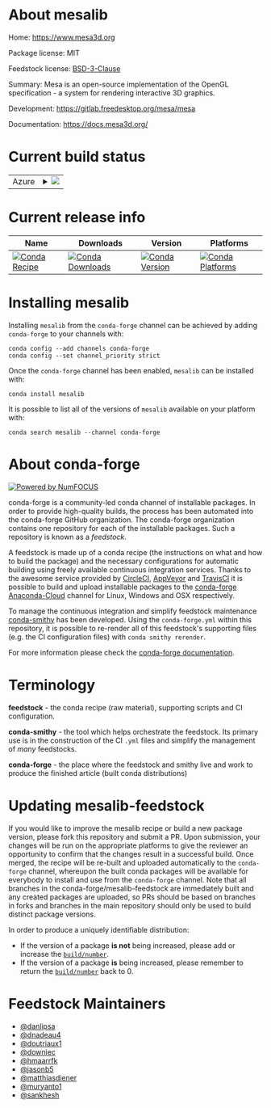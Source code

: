 About mesalib
=============

Home: https://www.mesa3d.org

Package license: MIT

Feedstock license: [BSD-3-Clause](https://github.com/conda-forge/mesalib-feedstock/blob/master/LICENSE.txt)

Summary: Mesa is an open-source implementation of the OpenGL specification - a system for rendering interactive 3D graphics.

Development: https://gitlab.freedesktop.org/mesa/mesa

Documentation: https://docs.mesa3d.org/

Current build status
====================


<table>
    
  <tr>
    <td>Azure</td>
    <td>
      <details>
        <summary>
          <a href="https://dev.azure.com/conda-forge/feedstock-builds/_build/latest?definitionId=3084&branchName=master">
            <img src="https://dev.azure.com/conda-forge/feedstock-builds/_apis/build/status/mesalib-feedstock?branchName=master">
          </a>
        </summary>
        <table>
          <thead><tr><th>Variant</th><th>Status</th></tr></thead>
          <tbody><tr>
              <td>linux_64</td>
              <td>
                <a href="https://dev.azure.com/conda-forge/feedstock-builds/_build/latest?definitionId=3084&branchName=master">
                  <img src="https://dev.azure.com/conda-forge/feedstock-builds/_apis/build/status/mesalib-feedstock?branchName=master&jobName=linux&configuration=linux_64_" alt="variant">
                </a>
              </td>
            </tr><tr>
              <td>linux_aarch64</td>
              <td>
                <a href="https://dev.azure.com/conda-forge/feedstock-builds/_build/latest?definitionId=3084&branchName=master">
                  <img src="https://dev.azure.com/conda-forge/feedstock-builds/_apis/build/status/mesalib-feedstock?branchName=master&jobName=linux&configuration=linux_aarch64_" alt="variant">
                </a>
              </td>
            </tr><tr>
              <td>linux_ppc64le</td>
              <td>
                <a href="https://dev.azure.com/conda-forge/feedstock-builds/_build/latest?definitionId=3084&branchName=master">
                  <img src="https://dev.azure.com/conda-forge/feedstock-builds/_apis/build/status/mesalib-feedstock?branchName=master&jobName=linux&configuration=linux_ppc64le_" alt="variant">
                </a>
              </td>
            </tr><tr>
              <td>osx_64</td>
              <td>
                <a href="https://dev.azure.com/conda-forge/feedstock-builds/_build/latest?definitionId=3084&branchName=master">
                  <img src="https://dev.azure.com/conda-forge/feedstock-builds/_apis/build/status/mesalib-feedstock?branchName=master&jobName=osx&configuration=osx_64_" alt="variant">
                </a>
              </td>
            </tr><tr>
              <td>osx_arm64</td>
              <td>
                <a href="https://dev.azure.com/conda-forge/feedstock-builds/_build/latest?definitionId=3084&branchName=master">
                  <img src="https://dev.azure.com/conda-forge/feedstock-builds/_apis/build/status/mesalib-feedstock?branchName=master&jobName=osx&configuration=osx_arm64_" alt="variant">
                </a>
              </td>
            </tr>
          </tbody>
        </table>
      </details>
    </td>
  </tr>
</table>

Current release info
====================

| Name | Downloads | Version | Platforms |
| --- | --- | --- | --- |
| [![Conda Recipe](https://img.shields.io/badge/recipe-mesalib-green.svg)](https://anaconda.org/conda-forge/mesalib) | [![Conda Downloads](https://img.shields.io/conda/dn/conda-forge/mesalib.svg)](https://anaconda.org/conda-forge/mesalib) | [![Conda Version](https://img.shields.io/conda/vn/conda-forge/mesalib.svg)](https://anaconda.org/conda-forge/mesalib) | [![Conda Platforms](https://img.shields.io/conda/pn/conda-forge/mesalib.svg)](https://anaconda.org/conda-forge/mesalib) |

Installing mesalib
==================

Installing `mesalib` from the `conda-forge` channel can be achieved by adding `conda-forge` to your channels with:

```
conda config --add channels conda-forge
conda config --set channel_priority strict
```

Once the `conda-forge` channel has been enabled, `mesalib` can be installed with:

```
conda install mesalib
```

It is possible to list all of the versions of `mesalib` available on your platform with:

```
conda search mesalib --channel conda-forge
```


About conda-forge
=================

[![Powered by
NumFOCUS](https://img.shields.io/badge/powered%20by-NumFOCUS-orange.svg?style=flat&colorA=E1523D&colorB=007D8A)](https://numfocus.org)

conda-forge is a community-led conda channel of installable packages.
In order to provide high-quality builds, the process has been automated into the
conda-forge GitHub organization. The conda-forge organization contains one repository
for each of the installable packages. Such a repository is known as a *feedstock*.

A feedstock is made up of a conda recipe (the instructions on what and how to build
the package) and the necessary configurations for automatic building using freely
available continuous integration services. Thanks to the awesome service provided by
[CircleCI](https://circleci.com/), [AppVeyor](https://www.appveyor.com/)
and [TravisCI](https://travis-ci.com/) it is possible to build and upload installable
packages to the [conda-forge](https://anaconda.org/conda-forge)
[Anaconda-Cloud](https://anaconda.org/) channel for Linux, Windows and OSX respectively.

To manage the continuous integration and simplify feedstock maintenance
[conda-smithy](https://github.com/conda-forge/conda-smithy) has been developed.
Using the ``conda-forge.yml`` within this repository, it is possible to re-render all of
this feedstock's supporting files (e.g. the CI configuration files) with ``conda smithy rerender``.

For more information please check the [conda-forge documentation](https://conda-forge.org/docs/).

Terminology
===========

**feedstock** - the conda recipe (raw material), supporting scripts and CI configuration.

**conda-smithy** - the tool which helps orchestrate the feedstock.
                   Its primary use is in the construction of the CI ``.yml`` files
                   and simplify the management of *many* feedstocks.

**conda-forge** - the place where the feedstock and smithy live and work to
                  produce the finished article (built conda distributions)


Updating mesalib-feedstock
==========================

If you would like to improve the mesalib recipe or build a new
package version, please fork this repository and submit a PR. Upon submission,
your changes will be run on the appropriate platforms to give the reviewer an
opportunity to confirm that the changes result in a successful build. Once
merged, the recipe will be re-built and uploaded automatically to the
`conda-forge` channel, whereupon the built conda packages will be available for
everybody to install and use from the `conda-forge` channel.
Note that all branches in the conda-forge/mesalib-feedstock are
immediately built and any created packages are uploaded, so PRs should be based
on branches in forks and branches in the main repository should only be used to
build distinct package versions.

In order to produce a uniquely identifiable distribution:
 * If the version of a package **is not** being increased, please add or increase
   the [``build/number``](https://docs.conda.io/projects/conda-build/en/latest/resources/define-metadata.html#build-number-and-string).
 * If the version of a package **is** being increased, please remember to return
   the [``build/number``](https://docs.conda.io/projects/conda-build/en/latest/resources/define-metadata.html#build-number-and-string)
   back to 0.

Feedstock Maintainers
=====================

* [@danlipsa](https://github.com/danlipsa/)
* [@dnadeau4](https://github.com/dnadeau4/)
* [@doutriaux1](https://github.com/doutriaux1/)
* [@downiec](https://github.com/downiec/)
* [@hmaarrfk](https://github.com/hmaarrfk/)
* [@jasonb5](https://github.com/jasonb5/)
* [@matthiasdiener](https://github.com/matthiasdiener/)
* [@muryanto1](https://github.com/muryanto1/)
* [@sankhesh](https://github.com/sankhesh/)

